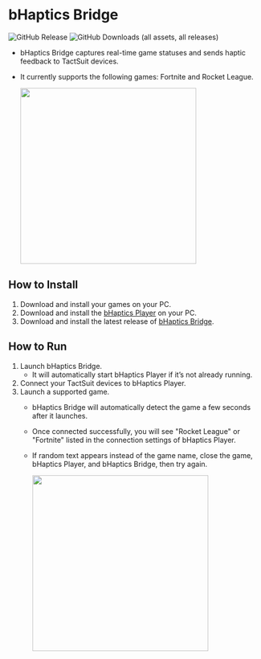 # bHaptics Bridge

![GitHub Release](https://img.shields.io/github/v/release/bhaptics/bridge)
![GitHub Downloads (all assets, all releases)](https://img.shields.io/github/downloads/bhaptics/bridge/total)

- bHaptics Bridge captures real-time game statuses and sends haptic feedback to TactSuit devices.
-  It currently supports the following games: Fortnite and Rocket League.

    <img src="https://i.imgur.com/lG525K4.gif" width="350">

## How to Install

1. Download and install your games on your PC.
2. Download and install the [bHaptics Player](https://sdk-apis.bhaptics.com/api/v1/release-files/download-latest-by-application-name?name=bHapticsPlayer) on your PC.
3. Download and install the latest release of [bHaptics Bridge](https://github.com/bhaptics/bridge/releases/latest/).

## How to Run

1. Launch bHaptics Bridge.
   - It will automatically start bHaptics Player if it’s not already running.
3. Connect your TactSuit devices to bHaptics Player.
4. Launch a supported game.
   - bHaptics Bridge will automatically detect the game a few seconds after it launches.
   - Once connected successfully, you will see "Rocket League" or "Fortnite" listed in the connection settings of bHaptics Player.
   - If random text appears instead of the game name, close the game, bHaptics Player, and bHaptics Bridge, then try again.

     <img src="https://i.imgur.com/gvGOD6o.gif" width="350">